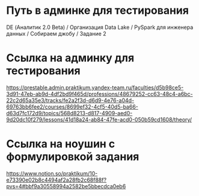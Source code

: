 # Путь в админке для тестирования
DE (Аналитик 2.0 Beta) / Организация Data Lake / PySpark для инженера данных / Собираем джобу / Задание 2

# Ссылка на админку для тестирования
https://prestable.admin.praktikum.yandex-team.ru/faculties/d5b98ce5-3d91-47eb-ab9d-4df2bd9f465d/professions/48679252-cc63-48c4-a6bc-22c2d65a35e3/tracks/fe2a2f3d-d6d9-4e76-a04d-69763bb6fee2/courses/8699ef32-4cf5-40d5-ba66-d63d7fc172d9/topics/568d8213-d817-4909-aed0-9d20dc10f279/lessons/41d18a24-ab84-47fe-acd0-050b59cd1608/theory/

# Ссылка на ноушин с формулировкой задания
https://www.notion.so/praktikum/10-e73390e02b8c4494af2a28fb2c68f88f?pvs=4#bbf9a30558994a2582be5bbecdca0eb6


